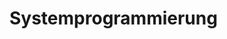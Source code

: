 <!----------
title: "Systemprogrammierung"
date: "Semester 5"
keywords: [Systemprogrammierung, RES, DHGE, Semester 5]
---------->

Systemprogrammierung
====================

<!-- START doctoc generated TOC please keep comment here to allow auto update -->
<!-- DON'T EDIT THIS SECTION, INSTEAD RE-RUN doctoc TO UPDATE -->

<!-- END doctoc generated TOC please keep comment here to allow auto update -->

<!--newpage-->
